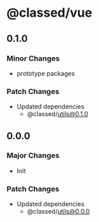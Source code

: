 # @classed/vue

## 0.1.0

### Minor Changes

- prototype packages

### Patch Changes

- Updated dependencies
  - @classed/utils@0.1.0

## 0.0.0

### Major Changes

- Init

### Patch Changes

- Updated dependencies
  - @classed/utils@0.0.0
